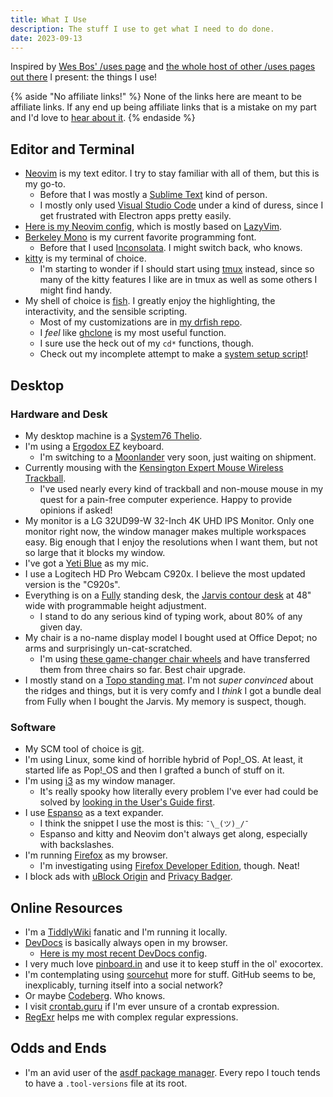```yaml
---
title: What I Use
description: The stuff I use to get what I need to do done.
date: 2023-09-13
---
```


Inspired by [Wes Bos' /uses page](https://wesbos.com/uses) and [the whole host of other /uses pages out there](https://uses.tech/) I present: the things I use!

{% aside "No affiliate links!" %}
None of the links here are meant to be affiliate links. If any end up being affiliate links that is a mistake on my part and I'd love to [hear about it](mailto:hi@drhayes.io).
{% endaside %}

## Editor and Terminal

- [Neovim](https://neovim.io/) is my text editor. I try to stay familiar with all of them, but this is my go-to.
  - Before that I was mostly a [Sublime Text](https://www.sublimetext.com/) kind of person.
  - I mostly only used [Visual Studio Code](https://code.visualstudio.com/) under a kind of duress, since I get frustrated with Electron apps pretty easily.
- [Here is my Neovim config](https://github.com/drhayes/neovim-config/), which is mostly based on [LazyVim](https://www.lazyvim.org/).
- [Berkeley Mono](https://berkeleygraphics.com/typefaces/berkeley-mono/) is my current favorite programming font.
  - Before that I used [Inconsolata](https://www.levien.com/type/myfonts/inconsolata.html). I might switch back, who knows.
- [kitty](https://sw.kovidgoyal.net/kitty/) is my terminal of choice.
  - I'm starting to wonder if I should start using [tmux](https://github.com/tmux/tmux) instead, since so many of the kitty features I like are in tmux as well as some others I might find handy.
- My shell of choice is [fish](https://fishshell.com/). I greatly enjoy the highlighting, the interactivity, and the sensible scripting.
  - Most of my customizations are in [my drfish repo](https://github.com/drhayes/drfish).
  - I _feel_ like [ghclone](https://github.com/drhayes/drfish/blob/70668defbb44b39495eea28dc4b31acc935bcb0c/functions/ghclone.fish) is my most useful function.
  - I sure use the heck out of my `cd*` functions, though.
  - Check out my incomplete attempt to make a [system setup script](https://github.com/drhayes/drfish/blob/70668defbb44b39495eea28dc4b31acc935bcb0c/functions/drenv-setup.fish)!

## Desktop

### Hardware and Desk

- My desktop machine is a [System76 Thelio](https://system76.com/desktops/thelio).
- I'm using a [Ergodox EZ](https://ergodox-ez.com/) keyboard.
  - I'm switching to a [Moonlander](https://www.zsa.io/moonlander/) very soon, just waiting on shipment.
- Currently mousing with the [Kensington Expert Mouse Wireless Trackball](https://www.kensington.com/p/products/ergonomic-desk-accessories/ergonomic-input-devices/expert-mouse-wireless-trackball-1/).
  - I've used nearly every kind of trackball and non-mouse mouse in my quest for a pain-free computer experience. Happy to provide opinions if asked!
- My monitor is a LG 32UD99-W 32-Inch 4K UHD IPS Monitor. Only one monitor right now, the window manager makes multiple workspaces easy. Big enough that I enjoy the resolutions when I want them, but not so large that it blocks my window.
- I've got a [Yeti Blue](https://www.logitechg.com/en-us/products/streaming-gear/yeti-premium-usb-microphone.988-000100.html) as my mic.
- I use a Logitech HD Pro Webcam C920x. I believe the most updated version is the "C920s".
- Everything is on a [Fully](https://fully.com/) standing desk, the [Jarvis contour desk](https://store.hermanmiller.com/standing-desks/jarvis-bamboo-standing-desk/2542428.html?lang=en_US) at 48" wide with programmable height adjustment.
  - I stand to do any serious kind of typing work, about 80% of any given day.
- My chair is a no-name display model I bought used at Office Depot; no arms and surprisingly un-cat-scratched.
  - I'm using [these game-changer chair wheels](https://www.amazon.com/gp/product/B01CTIG4GE/ref=ppx_yo_dt_b_search_asin_title?ie=UTF8&psc=1) and have transferred them from three chairs so far. Best chair upgrade.
- I mostly stand on a [Topo standing mat](https://ergodriven.com/products/topo?variant=27365321411). I'm not _super convinced_ about the ridges and things, but it is very comfy and I _think_ I got a bundle deal from Fully when I bought the Jarvis. My memory is suspect, though.

### Software

- My SCM tool of choice is [git](https://git-scm.com/).
- I'm using Linux, some kind of horrible hybrid of Pop!\_OS. At least, it started life as Pop!\_OS and then I grafted a bunch of stuff on it.
- I'm using [i3](https://i3wm.org/) as my window manager.
  - It's really spooky how literally every problem I've ever had could be solved by [looking in the User's Guide first](https://i3wm.org/docs/userguide.html).
- I use [Espanso](https://espanso.org/) as a text expander.
  - I think the snippet I use the most is this: `¯\_(ツ)_/¯`
  - Espanso and kitty and Neovim don't always get along, especially with backslashes.
- I'm running [Firefox](https://www.mozilla.org/en-US/firefox/new/) as my browser.
  - I'm investigating using [Firefox Developer Edition](https://www.mozilla.org/en-US/firefox/developer/), though. Neat!
- I block ads with [uBlock Origin](https://ublockorigin.com/) and [Privacy Badger](https://privacybadger.org/).

## Online Resources

- I'm a [TiddlyWiki](https://tiddlywiki.com/) fanatic and I'm running it locally.
- [DevDocs](https://devdocs.io/) is basically always open in my browser.
  - [Here is my most recent DevDocs config](https://gist.github.com/drhayes/d43ab8be15629985c9ee17748fc852ab).
- I very much love [pinboard.in](https://pinboard.in/u:drhayes) and use it to keep stuff in the ol' exocortex.
- I'm contemplating using [sourcehut](https://sr.ht/) more for stuff. GitHub seems to be, inexplicably, turning itself into a social network?
- Or maybe [Codeberg](https://codeberg.org/). Who knows.
- I visit [crontab.guru](https://crontab.guru/) if I'm ever unsure of a crontab expression.
- [RegExr](https://regexr.com/) helps me with complex regular expressions.

## Odds and Ends

- I'm an avid user of the [asdf package manager](https://asdf-vm.com/). Every repo I touch tends to have a `.tool-versions` file at its root.
